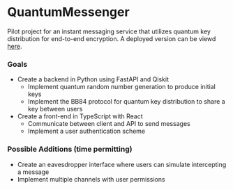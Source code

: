# QuantumMessenger

Pilot project for an instant messaging service that utilizes quantum key distribution for end-to-end encryption. A deployed version can be viewd [here](https://qm.twdl.us).

### Goals
+ Create a backend in Python using FastAPI and Qiskit
  + Implement quantum random number generation to produce initial keys
  + Implement the BB84 protocol for quantum key distribution to share a key between users
+ Create a front-end in TypeScript with React
  + Communicate between client and API to send messages
  + Implement a user authentication scheme

### Possible Additions (time permitting)
+ Create an eavesdropper interface where users can simulate intercepting a message
+ Implement multiple channels with user permissions
